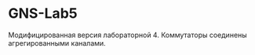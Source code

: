 # GNS-Lab5

Модифицированная версия лабораторной 4. Коммутаторы соединены агрегированными каналами.
